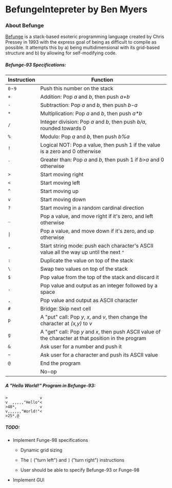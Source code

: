 # BefungeIntepreter by Ben Myers

### About Befunge

[Befunge](http://esolangs.org/wiki/Befunge) is a stack-based esoteric programming language created by Chris Pressey in 1993 with the express goal of being as difficult to compile as possible. It attempts this by a) being multidimensional with its grid-based structure and b) by allowing for self-modifying code.

##### Befunge-93 Specifications:

| Instruction       | Function |
| ------------- |----------|
| `0`-`9`      | Push this number on the stack|
| `+` | Addition: Pop _a_ and _b_, then push _a+b_ |
| `-` | Subtraction: Pop _a_ and _b_, then push _b-a_ |
| `*` | Multiplication: Pop _a_ and _b_, then push _a*b_ |
| `/` | Integer division: Pop _a_ and _b_, then push _b/a_, rounded towards 0 |
| `%` | Modulo: Pop _a_ and _b_, then push _b%a_ |
| `!` | Logical NOT: Pop a value, then push 1 if the value is a zero and 0 otherwise |
| <code>`</code> | Greater than: Pop _a_ and _b_, then push 1 if _b>a_ and 0 otherwise |
| `>` | Start moving right |
| `<` | Start moving left |
| `^` | Start moving up |
| `v` | Start moving down |
| `?` | Start moving in a random cardinal direction |
| `_` | Pop a value, and move right if it's zero, and left otherwise |
| <code>&#124;</code> | Pop a value, and move down if it's zero, and up otherwise |
| `"` | Start string mode: push each character's ASCII value all the way up until the next `"` |
| `:` | Duplicate the value on top of the stack |
| `\` | Swap two values on top of the stack |
| `$` | Pop value from the top of the stack and discard it |
| `.` | Pop value and output as an integer followed by a space |
| `,` | Pop value and output as ASCII character |
| `#` | Bridge: Skip next cell |
| `p` | A "put" call: Pop _y_, _x_, and _v_, then change the character at _(x,y)_ to _v_ |
| `g` | A "get" call: Pop _y_ and _x_, then push ASCII value of the character at that position in the program |
| `&` | Ask user for a number and push it |
| `~` | Ask user for a character and push its ASCII value |
| `@` | End the program |
| ` ` | No-op |

##### A _"Hello World!"_ Program in Befunge-93:

```befunge
>              v
v  ,,,,,"Hello"<
>48*,          v
v,,,,,,"World!"<
>25*,@
```

##### TODO:

- Implement Funge-98 specifications

    - Dynamic grid sizing

    - The `[` ("turn left") and `]` ("turn right") instructions

    - User should be able to specify Befunge-93 or Funge-98

- Implement GUI
